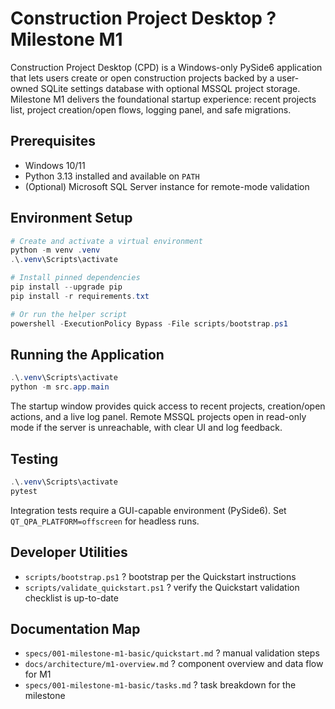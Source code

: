 # Construction Project Desktop ? Milestone M1

Construction Project Desktop (CPD) is a Windows-only PySide6 application that lets users create or open construction projects backed by a user-owned SQLite settings database with optional MSSQL project storage. Milestone M1 delivers the foundational startup experience: recent projects list, project creation/open flows, logging panel, and safe migrations.

## Prerequisites
- Windows 10/11
- Python 3.13 installed and available on `PATH`
- (Optional) Microsoft SQL Server instance for remote-mode validation

## Environment Setup
```powershell
# Create and activate a virtual environment
python -m venv .venv
.\.venv\Scripts\activate

# Install pinned dependencies
pip install --upgrade pip
pip install -r requirements.txt

# Or run the helper script
powershell -ExecutionPolicy Bypass -File scripts/bootstrap.ps1
```

## Running the Application
```powershell
.\.venv\Scripts\activate
python -m src.app.main
```
The startup window provides quick access to recent projects, creation/open actions, and a live log panel. Remote MSSQL projects open in read-only mode if the server is unreachable, with clear UI and log feedback.

## Testing
```powershell
.\.venv\Scripts\activate
pytest
```
Integration tests require a GUI-capable environment (PySide6). Set `QT_QPA_PLATFORM=offscreen` for headless runs.

## Developer Utilities
- `scripts/bootstrap.ps1` ? bootstrap per the Quickstart instructions
- `scripts/validate_quickstart.ps1` ? verify the Quickstart validation checklist is up-to-date

## Documentation Map
- `specs/001-milestone-m1-basic/quickstart.md` ? manual validation steps
- `docs/architecture/m1-overview.md` ? component overview and data flow for M1
- `specs/001-milestone-m1-basic/tasks.md` ? task breakdown for the milestone
